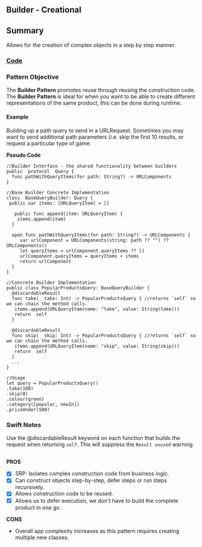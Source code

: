 

## Builder - Creational
## Summary
Allows for the creation of complex objects in a step by step manner.

### [Code](https://github.com/charlesmolyneux/DesignPatterns-Swift/tree/master/Project/DesignPatterns/DesignPatterns/Creational/Builder)

### Pattern Objective
The **Builder Pattern** promotes reuse through reusing the construction code.
The **Builder Pattern** is ideal for when you want to be able to create different representations of the same product, this can be done during runtime.

#### Example
Building up a path query to send in a URLRequest. Sometimes you may want to send additional path parameters (i.e. skip the first 10 results, or request a particular type of game.

**Pseudo Code**
```
//Builder Interface - the shared functionality between builders
public  protocol  Query {
  func pathWithQueryItems(for path: String?) -> URLComponents
}

//Base Builder Concrete Implementation
class  BaseQueryBuilder: Query {
 public var items: [URLQueryItem] = []

   public func append(item: URLQueryItem) {
    items.append(item)
  }

  open func pathWithQueryItems(for path: String?) -> URLComponents {
	 var urlComponent = URLComponents(string: path ?? "") ?? URLComponents()
	 let queryItems = urlComponent.queryItems ?? []
	 urlComponent.queryItems = queryItems + items
	 return urlComponent
  }
}

//Concrete Builder Implementation
public class PopularProductsQuery: BaseQueryBuilder {
  @discardableResult
  func take(_ take: Int) -> PopularProductsQuery { //returns `self` so we can chain the method calls.
   items.append(URLQueryItem(name: "take", value: String(take)))
   return  self
  }

  @discardableResult
  func skip(_ skip: Int) -> PopularProductsQuery { //returns `self` so we can chain the method calls.
   items.append(URLQueryItem(name: "skip", value: String(skip)))
   return  self
  }
  ...
}

//Usage
let query = PopularProductsQuery()
.take(100)
.skip(0)
.colour(green)
.category([popular, newIn])
.priceUnder(500)
```

### Swift Notes
Use the @discardableResult keyword on each function that builds the request when returning `self`. This will suppress the `Result unused` warning.

##

**PROS**
 - [x] SRP: Isolates complex construction code from business logic.
 - [x] Can construct objects step-by-step, defer steps or run steps recursively.
 - [x] Allows construction code to be reused.
 - [x] Allows us to defer execution, we don't have to build the complete product in one go.

**CONS**
- Overall app complexity increases as this pattern requires creating multiple new classes.
